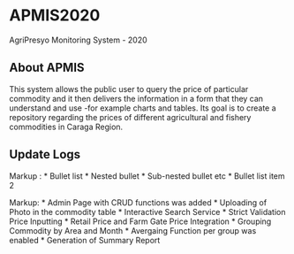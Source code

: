# APMIS2020
AgriPresyo Monitoring System - 2020

## About APMIS

This system allows the public user to query the price of particular commodity
and it then delivers the information in a form that they can understand and use
-for example charts and tables. Its goal is to create a repository regarding the prices of 
different agricultural and fishery commodities in Caraga Region.

## Update Logs

 Markup : * Bullet list
              * Nested bullet
                  * Sub-nested bullet etc
          * Bullet list item 2

Markup: * Admin Page with CRUD functions was added
        * Uploading of Photo in the commodity table
        * Interactive Search Service
        * Strict Validation Price Inputting
        * Retail Price and Farm Gate Price Integration
        * Grouping Commodity by Area and Month
        * Avergaing Function per group was enabled
        * Generation of Summary Report

  



